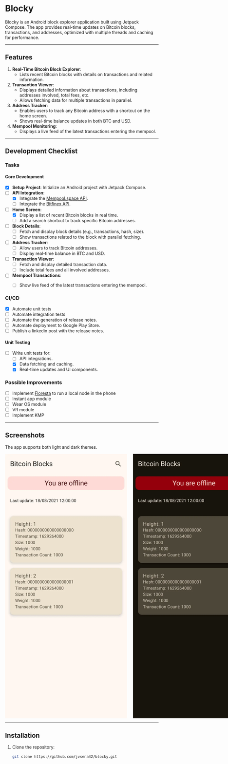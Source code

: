 # Blocky

Blocky is an Android block explorer application built using Jetpack Compose. The app provides real-time updates on Bitcoin blocks, transactions, and addresses, optimized with multiple threads and caching for performance. 

---

## Features
1. **Real-Time Bitcoin Block Explorer**:
   - Lists recent Bitcoin blocks with details on transactions and related information.
2. **Transaction Viewer**:
   - Displays detailed information about transactions, including addresses involved, total fees, etc.
   - Allows fetching data for multiple transactions in parallel.
3. **Address Tracker**:
   - Enables users to track any Bitcoin address with a shortcut on the home screen.
   - Shows real-time balance updates in both BTC and USD.
4. **Mempool Monitoring**:
   - Displays a live feed of the latest transactions entering the mempool.
---

## Development Checklist

### Tasks
#### Core Development
- [X] **Setup Project**: Initialize an Android project with Jetpack Compose.
- [ ] **API Integration**:
  - [X] Integrate the [Mempool.space API](https://mempool.space/docs/api).
  - [ ] Integrate the [Bitfinex API](https://docs.bitfinex.com/docs).
- [ ] **Home Screen**:
  - [X] Display a list of recent Bitcoin blocks in real time.
  - [ ] Add a search shortcut to track specific Bitcoin addresses.
- [ ] **Block Details**:
  - [ ] Fetch and display block details (e.g., transactions, hash, size).
  - [ ] Show transactions related to the block with parallel fetching.
- [ ] **Address Tracker**:
  - [ ] Allow users to track Bitcoin addresses.
  - [ ] Display real-time balance in BTC and USD.
- [ ] **Transaction Viewer**:
  - [ ] Fetch and display detailed transaction data.
  - [ ] Include total fees and all involved addresses.
- [ ] **Mempool Transactions**:
  - [ ] Show live feed of the latest transactions entering the mempool.


### CI/CD
- [X] Automate unit tests
- [ ] Automate integration tests
- [ ] Automate the generation of release notes.
- [ ] Automate deployment to Google Play Store.
- [ ] Publish a linkedin post with the release notes.

#### Unit Testing
- [ ] Write unit tests for:
  - [ ] API integrations.
  - [X] Data fetching and caching.
  - [X] Real-time updates and UI components.

### Possible Improvements
- [ ] Implement [Floresta](https://github.com/vinteumorg/Floresta/blob/master/crates%2Ffloresta-cli%2FREADME.md#loaddescriptor) to run a local node in the phone
- [ ] Instant app module
- [ ] Wear OS module
- [ ] VR module
- [ ] Implement KMP

---
## Screenshots

The app supports both light and dark themes.

<div style="display: flex; gap: 20px;">
  <img src="screenshots/light.webp" alt="Light Mode" width="400" height="auto">
  <img src="screenshots/dark.webp" alt="Dark Mode" width="400" height="auto">
</div>

---

## Installation
1. Clone the repository:
   ```bash
   git clone https://github.com/jvsena42/blocky.git
